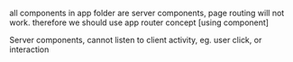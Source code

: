 all components in app folder are server components,
page routing will not work.
therefore we should use app router concept [using component]

Server components, cannot listen to client activity, eg. user click, or interaction


